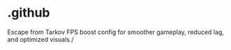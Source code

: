 # .github
Escape from Tarkov FPS boost config for smoother gameplay, reduced lag, and optimized visuals./
